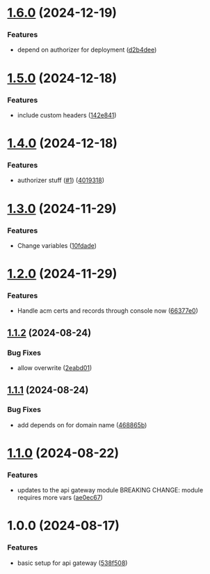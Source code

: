 # [1.6.0](https://github.com/Paradise-Cakes/pc-terraform-modules/compare/v1.5.0...v1.6.0) (2024-12-19)


### Features

* depend on authorizer for deployment ([d2b4dee](https://github.com/Paradise-Cakes/pc-terraform-modules/commit/d2b4dee6cff448b3914ed367fa6e224b060e5700))

# [1.5.0](https://github.com/Paradise-Cakes/pc-terraform-modules/compare/v1.4.0...v1.5.0) (2024-12-18)


### Features

* include custom headers ([142e841](https://github.com/Paradise-Cakes/pc-terraform-modules/commit/142e841694a9ecebf8fb0a6ee6d15ad6df29781b))

# [1.4.0](https://github.com/Paradise-Cakes/pc-terraform-modules/compare/v1.3.0...v1.4.0) (2024-12-18)


### Features

* authorizer stuff ([#1](https://github.com/Paradise-Cakes/pc-terraform-modules/issues/1)) ([4019318](https://github.com/Paradise-Cakes/pc-terraform-modules/commit/40193186b3f81fc0a2ac8bad46a8009d112a2c4d))

# [1.3.0](https://github.com/Paradise-Cakes/pc-terraform-modules/compare/v1.2.0...v1.3.0) (2024-11-29)


### Features

* Change variables ([10fdade](https://github.com/Paradise-Cakes/pc-terraform-modules/commit/10fdadec2f9411d6bda7a7cf3055cea18f540870))

# [1.2.0](https://github.com/Paradise-Cakes/pc-terraform-modules/compare/v1.1.2...v1.2.0) (2024-11-29)


### Features

* Handle acm certs and records through console now ([66377e0](https://github.com/Paradise-Cakes/pc-terraform-modules/commit/66377e0b2b95704bc81482bddf2a8c4dfcc67a10))

## [1.1.2](https://github.com/Paradise-Cakes/pc-terraform-modules/compare/v1.1.1...v1.1.2) (2024-08-24)


### Bug Fixes

* allow overwrite ([2eabd01](https://github.com/Paradise-Cakes/pc-terraform-modules/commit/2eabd01661ec811776dc22a9cd9419a0aca2a994))

## [1.1.1](https://github.com/Paradise-Cakes/pc-terraform-modules/compare/v1.1.0...v1.1.1) (2024-08-24)


### Bug Fixes

* add depends on for domain name ([468865b](https://github.com/Paradise-Cakes/pc-terraform-modules/commit/468865b508bfe774fdc97840ec83291ced4475fa))

# [1.1.0](https://github.com/Paradise-Cakes/pc-terraform-modules/compare/v1.0.0...v1.1.0) (2024-08-22)


### Features

* updates to the api gateway module BREAKING CHANGE: module requires more vars ([ae0ec67](https://github.com/Paradise-Cakes/pc-terraform-modules/commit/ae0ec6777451d6adc3a0a3ba4dedd6555b1b822a))

# 1.0.0 (2024-08-17)


### Features

* basic setup for api gateway ([538f508](https://github.com/Paradise-Cakes/pc-terraform-modules/commit/538f508dd08cd24dbc4b2d4882e43669b65bb1d7))
